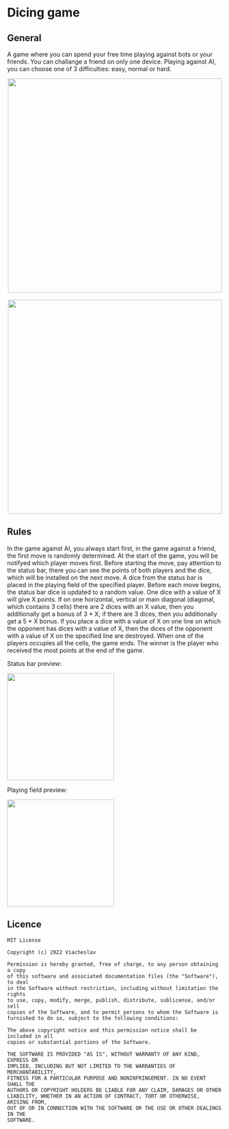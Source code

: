 # Dicing game

## General
A game where you can spend your free time playing against bots or your friends. You can challange a friend on only one device. Playing against AI, you can choose one of 3 difficulties: easy, normal or hard.
<p align="center">
  <img src="https://github.com/viacheslav-chugunov/dicing-game/blob/master/images/menu_preview.png" height="500" >
  <b>&nbsp</b>
  <img src="https://github.com/viacheslav-chugunov/dicing-game/blob/master/images/game_preview.png" height="500" >
</p>

## Rules
In the game against AI, you always start first, in the game against a friend, the first move is randomly determined. At the start of the game, you will be notifyed which player moves first. Before starting the move, pay attention to the status bar, there you can see the points of both players and the dice, which will be installed on the next move. A dice from the status bar is placed in the playing field of the specified player. Before each move begins, the status bar dice is updated to a random value. One dice with a value of X will give X points. If on one horizontal, vertical or main diagonal (diagonal, which contains 3 cells) there are 2 dices with an X value, then you additionally get a bonus of 3 * X; if there are 3 dices, then you additionally get a 5 * X bonus. If you place a dice with a value of X on one line on which the opponent has dices with a value of X, then the dices of the opponent with a value of X on the specified line are destroyed. When one of the players occupies all the cells, the game ends. The winner is the player who received the most points at the end of the game.

Status bar preview:
<p align="start">
  <img src="https://github.com/viacheslav-chugunov/dicing-game/blob/master/images/status_bar.jpg" width="250" >
</p>

Playing field preview:
<p align="start">
  <img src="https://github.com/viacheslav-chugunov/dicing-game/blob/master/images/playing_field.jpg" width="250" >
</p>

## Licence
```
MIT License

Copyright (c) 2022 Viacheslav

Permission is hereby granted, free of charge, to any person obtaining a copy
of this software and associated documentation files (the "Software"), to deal
in the Software without restriction, including without limitation the rights
to use, copy, modify, merge, publish, distribute, sublicense, and/or sell
copies of the Software, and to permit persons to whom the Software is
furnished to do so, subject to the following conditions:

The above copyright notice and this permission notice shall be included in all
copies or substantial portions of the Software.

THE SOFTWARE IS PROVIDED "AS IS", WITHOUT WARRANTY OF ANY KIND, EXPRESS OR
IMPLIED, INCLUDING BUT NOT LIMITED TO THE WARRANTIES OF MERCHANTABILITY,
FITNESS FOR A PARTICULAR PURPOSE AND NONINFRINGEMENT. IN NO EVENT SHALL THE
AUTHORS OR COPYRIGHT HOLDERS BE LIABLE FOR ANY CLAIM, DAMAGES OR OTHER
LIABILITY, WHETHER IN AN ACTION OF CONTRACT, TORT OR OTHERWISE, ARISING FROM,
OUT OF OR IN CONNECTION WITH THE SOFTWARE OR THE USE OR OTHER DEALINGS IN THE
SOFTWARE.
```
